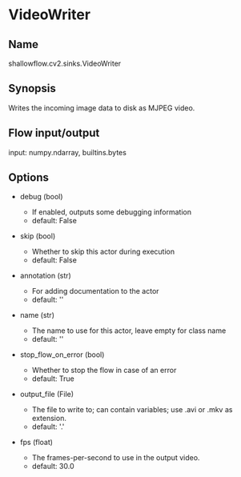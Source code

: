 # VideoWriter

## Name
shallowflow.cv2.sinks.VideoWriter

## Synopsis
Writes the incoming image data to disk as MJPEG video.

## Flow input/output
input: numpy.ndarray, builtins.bytes

## Options
* debug (bool)

  * If enabled, outputs some debugging information
  * default: False

* skip (bool)

  * Whether to skip this actor during execution
  * default: False

* annotation (str)

  * For adding documentation to the actor
  * default: ''

* name (str)

  * The name to use for this actor, leave empty for class name
  * default: ''

* stop_flow_on_error (bool)

  * Whether to stop the flow in case of an error
  * default: True

* output_file (File)

  * The file to write to; can contain variables; use .avi or .mkv as extension.
  * default: '.'

* fps (float)

  * The frames-per-second to use in the output video.
  * default: 30.0

